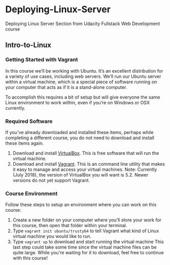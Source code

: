 # Deploying-Linux-Server
Deploying Linux Server Section from Udacity Fullstack Web Development course

## Intro-to-Linux

### Getting Started with Vagrant
In this course we’ll be working with Ubuntu. It’s an excellent distribution for a variety of use cases, including web servers. We’ll run our Ubuntu server within a virtual machine, which is a special piece of software running on your computer that acts as if it is a stand-alone computer.

To accomplish this requires a bit of setup but will give everyone the same Linux environment to work within, even if you’re on Windows or OSX currently.

### Required Software
If you've already downloaded and installed these items, perhaps while completing a different course, you do not need to download and install these items again.

1. Download and install [VirtualBox](https://www.virtualbox.org/wiki/Download_Old_Builds_5_2). This is free software that will run the virtual machine.
2. Download and install [Vagrant](https://www.vagrantup.com/). This is an command line utility that makes it easy to manage and access your virtual machines.
Note: Currently (July 2018), the version of VirtualBox you will want is 5.2. Newer versions do not yet support Vagrant.

### Course Environment
Follow these steps to setup an environment where you can work on this course:

1. Create a new folder on your computer where you’ll store your work for this course, then open that folder within your terminal.
2. Type `vagrant init ubuntu/trusty64` to tell Vagrant what kind of Linux virtual machine you would like to run.
3. Type `vagrant up` to download and start running the virtual machine
This last step could take some time since the virtual machine files can be quite large. While you're waiting for it to download, feel free to continue with this course!

